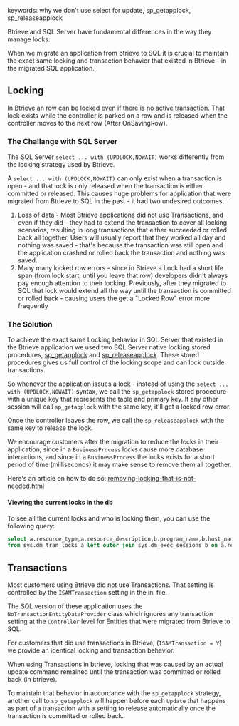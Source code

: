 ﻿keywords: why we don't use select for update, sp_getapplock, sp_releaseapplock

Btrieve and SQL Server have fundamental differences in the way they manage locks.

When we migrate an application from btrieve to SQL it is crucial to maintain the exact same locking and transaction behavior that existed in Btrieve - in the migrated SQL application.

## Locking
In Btrieve an row can be locked even if there is no active transaction. That lock exists while the controller is parked on a row and is released when the controller moves to the next row (After OnSavingRow).

### The Challange with SQL Server
The SQL Server `select ... with (UPDLOCK,NOWAIT)` works differently from the locking strategy used by Btrieve.

A `select ... with (UPDLOCK,NOWAIT)` can only exist when a transaction is open - and that lock is only released when the transaction is either committed or released.
This causes huge problems for application that were migrated from Btrieve to SQL in the past - it had two undesired outcomes.
1. Loss of data - Most Btrieve applications did not use Transactions, and even if they did - they had to extend the transaction to cover all locking scenarios, resulting in long transactions that either succeeded or rolled back all together. Users will usually report that they worked all day and nothing was saved - that's because the transaction was still open and the application crashed or rolled back the transaction and nothing was saved.
2. Many many locked row errors - since in Btrieve a Lock had a short life span (from lock start, until you leave that row) developers didn't always pay enough attention to their locking. Previously, after they migrated to SQL that lock would extend all the way until the transaction is committed or rolled back - causing users the get a "Locked Row" error more frequently

### The Solution
To achieve the exact same Locking behavior in SQL Server that existed in the Btrieve application we used two SQL Server native locking stored procedures, [sp_getapplock](https://docs.microsoft.com/en-us/sql/relational-databases/system-stored-procedures/sp-getapplock-transact-sql) and [sp_releaseapplock](https://docs.microsoft.com/en-us/sql/relational-databases/system-stored-procedures/sp-releaseapplock-transact-sql).
These stored procedures gives us full control of the locking scope and can lock outside transactions.

So whenever the application issues a lock - instead of using the `select ... with (UPDLOCK,NOWAIT)` syntax, we call the `sp_getapplock` stored procedure with a unique key that represents the table and primary key.
If any other session will call `sp_getapplock` with the same key, it'll get a locked row error.

Once the controller leaves the row, we call the `sp_releaseapplock` with the same key to release the lock.

We encourage customers after the migration to reduce the locks in their application, since in a `BusinessProcess` locks cause more database interactions, and since in a `BusinessProcess` the locks exists for a short period of time (milliseconds) it may make sense to remove them all together.

Here's an article on how to do so:
[removing-locking-that-is-not-needed.html](removing-locking-that-is-not-needed.html)

#### Viewing the current locks in the db
To see all the current locks and who is locking them, you can use the following query:
```SQL
select a.resource_type,a.resource_description,b.program_name,b.host_name,b.host_process_id , b.login_name ,b.session_id
from sys.dm_tran_locks a left outer join sys.dm_exec_sessions b on a.request_session_id=b.session_id 
```

## Transactions
Most customers using Btrieve did not use Transactions.
That setting is controlled by the `ISAMTransaction` setting in the ini file.

The SQL version of these application uses the `NoTransactionEntityDataProvider` class which ignores any transaction setting at the `Controller` level for Entities that were migrated from Btrieve to SQL.

For customers that did use transactions in Btrieve, (`ISAMTransaction = Y`) we provide an identical locking and transaction behavior.

When using Transactions in btrieve, locking that was caused by an actual update command remained until the transaction was committed or rolled back (in btrieve).

To maintain that behavior in accordance with the `sp_getapplock` strategy, another call to `sp_getapplock` will happen before each `Update` that happens as part of a transaction with a setting to release automatically once the transaction is committed or rolled back.
